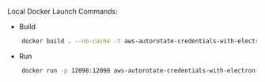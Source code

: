 Local Docker Launch Commands:
- Build
```sh
    docker build . --no-cache -t aws-autorotate-credentials-with-electron-fastify-api
```

- Run
```sh
    docker run -p 12098:12098 aws-autorotate-credentials-with-electron-fastify-api
```